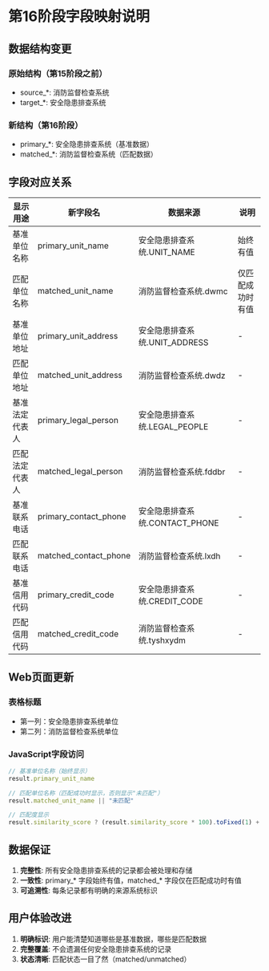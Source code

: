 # 第16阶段字段映射说明

## 数据结构变更

### 原始结构（第15阶段之前）
- source_*: 消防监督检查系统
- target_*: 安全隐患排查系统

### 新结构（第16阶段）
- primary_*: 安全隐患排查系统（基准数据）
- matched_*: 消防监督检查系统（匹配数据）

## 字段对应关系

| 显示用途 | 新字段名 | 数据来源 | 说明 |
|---------|---------|---------|------|
| 基准单位名称 | primary_unit_name | 安全隐患排查系统.UNIT_NAME | 始终有值 |
| 匹配单位名称 | matched_unit_name | 消防监督检查系统.dwmc | 仅匹配成功时有值 |
| 基准单位地址 | primary_unit_address | 安全隐患排查系统.UNIT_ADDRESS | - |
| 匹配单位地址 | matched_unit_address | 消防监督检查系统.dwdz | - |
| 基准法定代表人 | primary_legal_person | 安全隐患排查系统.LEGAL_PEOPLE | - |
| 匹配法定代表人 | matched_legal_person | 消防监督检查系统.fddbr | - |
| 基准联系电话 | primary_contact_phone | 安全隐患排查系统.CONTACT_PHONE | - |
| 匹配联系电话 | matched_contact_phone | 消防监督检查系统.lxdh | - |
| 基准信用代码 | primary_credit_code | 安全隐患排查系统.CREDIT_CODE | - |
| 匹配信用代码 | matched_credit_code | 消防监督检查系统.tyshxydm | - |

## Web页面更新

### 表格标题
- 第一列：安全隐患排查系统单位
- 第二列：消防监督检查系统单位

### JavaScript字段访问
```javascript
// 基准单位名称（始终显示）
result.primary_unit_name

// 匹配单位名称（匹配成功时显示，否则显示"未匹配"）
result.matched_unit_name || "未匹配"

// 匹配度显示
result.similarity_score ? (result.similarity_score * 100).toFixed(1) + '%' : '0.0%'
```

## 数据保证

1. **完整性**: 所有安全隐患排查系统的记录都会被处理和存储
2. **一致性**: primary_* 字段始终有值，matched_* 字段仅在匹配成功时有值
3. **可追溯性**: 每条记录都有明确的来源系统标识

## 用户体验改进

1. **明确标识**: 用户能清楚知道哪些是基准数据，哪些是匹配数据
2. **完整覆盖**: 不会遗漏任何安全隐患排查系统的记录
3. **状态清晰**: 匹配状态一目了然（matched/unmatched）
